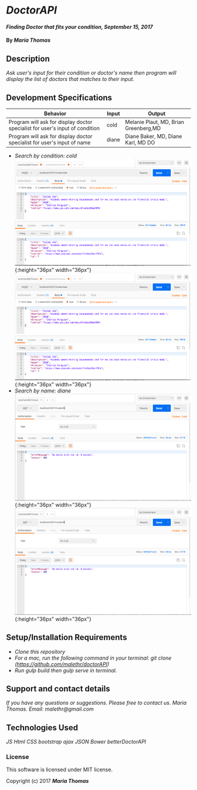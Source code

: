 # _DoctorAPI_

#### _Finding Doctor that fits your condition, September 15, 2017_

#### By _**Maria Thomas**_

## Description

_Ask user's input for their condition or doctor's name then program will display the list of doctors that matches to their input._

## Development Specifications

| Behavior      | Input | Output |
| ------------- | ------------- | ------------- |
| Program will ask for display doctor specialist for user's input of condition| cold  | Melanie Plaut, MD, Brian Greenberg,MD  |
| Program will ask for display doctor specialist for user's input of name| diane  | Diane Baker, MD, Diane Karl, MD DO  |

* _Search by condition: cold_
![image of searhing cold condition1](https://github.com/malethr/moviesApi/blob/master/src/main/resources/images/movie.png?raw=true "Adding movie"){:height="36px" width="36px"}
![image of searhing cold condition2](https://github.com/malethr/moviesApi/blob/master/src/main/resources/images/movie.png?raw=true "Adding movie"){:height="36px" width="36px"}
* _Search by name: diane_
![image of searching diane name](https://github.com/malethr/moviesApi/blob/master/src/main/resources/images/no%20movie%20listed.png?raw=true "Retrieving movie not on the list"){:height="36px" width="36px"}
![image of searching diane name2](https://github.com/malethr/moviesApi/blob/master/src/main/resources/images/no%20movie%20listed.png?raw=true "Retrieving movie not on the list"){:height="36px" width="36px"}
## Setup/Installation Requirements

* _Clone this repository_
* _For a mac, run the following command in your terminal:
git clone (https://github.com/malethr/doctorAPI)_
* _Run gulp build then gulp serve in terminal._

## Support and contact details

_If you have any questions or suggestions. Please free to contact us._
_Maria Thomas. Email: malethr@gmail.com_

## Technologies Used

_JS_
_Html_
_CSS_
_bootstrap_
_ajax_
_JSON_
_Bower_
_betterDoctorAPI_

### License

This software is licensed under MIT license.

Copyright (c) 2017 **_Maria Thomas_**
